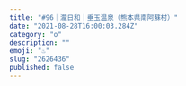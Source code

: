 ```yaml
---
title: "#96｜瀧日和｜垂玉温泉（熊本県南阿蘇村）"
date: "2021-08-28T16:00:03.284Z"
category: "o"
description: ""
emoji: "♨️"
slug: "2626436"
published: false
---
```


<!-- @format -->
